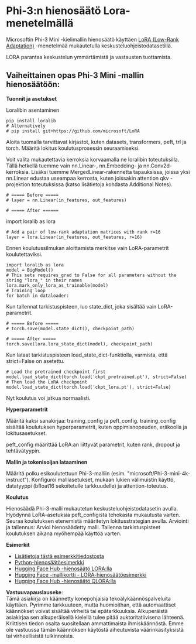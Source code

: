 # **Phi-3:n hienosäätö Lora-menetelmällä**

Microsoftin Phi-3 Mini -kielimallin hienosäätö käyttäen [LoRA (Low-Rank Adaptation)](https://github.com/microsoft/LoRA?WT.mc_id=aiml-138114-kinfeylo) -menetelmää mukautetulla keskusteluohjeistodatasetillä.

LORA parantaa keskustelun ymmärtämistä ja vastausten tuottamista.

## Vaiheittainen opas Phi-3 Mini -mallin hienosäätöön:

**Tuonnit ja asetukset** 

Loralibin asentaminen

```
pip install loralib
# Alternatively
# pip install git+https://github.com/microsoft/LoRA

```

Aloita tuomalla tarvittavat kirjastot, kuten datasets, transformers, peft, trl ja torch. 
Määritä lokitus koulutusprosessin seuraamiseksi.

Voit valita mukautettavia kerroksia korvaamalla ne loralibin toteutuksilla. Tällä hetkellä tuemme vain nn.Linear-, nn.Embedding- ja nn.Conv2d-kerroksia. Lisäksi tuemme MergedLinear-rakennetta tapauksissa, joissa yksi nn.Linear edustaa useampaa kerrosta, kuten joissakin attention qkv -projektion toteutuksissa (katso lisätietoja kohdasta Additional Notes).

```
# ===== Before =====
# layer = nn.Linear(in_features, out_features)
```

```
# ===== After ======
```

import loralib as lora

```
# Add a pair of low-rank adaptation matrices with rank r=16
layer = lora.Linear(in_features, out_features, r=16)
```

Ennen koulutussilmukan aloittamista merkitse vain LoRA-parametrit koulutettaviksi.

```
import loralib as lora
model = BigModel()
# This sets requires_grad to False for all parameters without the string "lora_" in their names
lora.mark_only_lora_as_trainable(model)
# Training loop
for batch in dataloader:
```

Kun tallennat tarkistuspisteen, luo state_dict, joka sisältää vain LoRA-parametrit.

```
# ===== Before =====
# torch.save(model.state_dict(), checkpoint_path)
```
```
# ===== After =====
torch.save(lora.lora_state_dict(model), checkpoint_path)
```

Kun lataat tarkistuspisteen load_state_dict-funktiolla, varmista, että strict=False on asetettu.

```
# Load the pretrained checkpoint first
model.load_state_dict(torch.load('ckpt_pretrained.pt'), strict=False)
# Then load the LoRA checkpoint
model.load_state_dict(torch.load('ckpt_lora.pt'), strict=False)
```

Nyt koulutus voi jatkua normaalisti.

**Hyperparametrit** 

Määritä kaksi sanakirjaa: training_config ja peft_config. training_config sisältää koulutuksen hyperparametrit, kuten oppimisnopeuden, eräkoolla ja lokitusasetukset.

peft_config määrittää LoRA:an liittyvät parametrit, kuten rank, dropout ja tehtävätyypin.

**Mallin ja tokenisoijan lataaminen** 

Määritä polku esikoulutettuun Phi-3-malliin (esim. "microsoft/Phi-3-mini-4k-instruct"). Konfiguroi malliasetukset, mukaan lukien välimuistin käyttö, datatyyppi (bfloat16 sekoitetulle tarkkuudelle) ja attention-toteutus.

**Koulutus** 

Hienosäädä Phi-3-malli mukautetun keskusteluohjeistodatasetin avulla. Hyödynnä LoRA-asetuksia peft_configista tehokasta mukautusta varten. Seuraa koulutuksen etenemistä määritetyn lokitusstrategian avulla.
Arviointi ja tallennus: Arvioi hienosäädetty malli.
Tallenna tarkistuspisteet koulutuksen aikana myöhempää käyttöä varten.

**Esimerkit**
- [Lisätietoja tästä esimerkkitiedostosta](../../../../code/03.Finetuning/Phi_3_Inference_Finetuning.ipynb)
- [Python-hienosäätöesimerkki](../../../../code/03.Finetuning/FineTrainingScript.py)
- [Hugging Face Hub -hienosäätö LORA:lla](../../../../code/03.Finetuning/Phi-3-finetune-lora-python.ipynb)
- [Hugging Face -mallikortti - LORA-hienosäätöesimerkki](https://huggingface.co/microsoft/Phi-3-mini-4k-instruct/blob/main/sample_finetune.py)
- [Hugging Face Hub -hienosäätö QLORA:lla](../../../../code/03.Finetuning/Phi-3-finetune-qlora-python.ipynb)

**Vastuuvapauslauseke**:  
Tämä asiakirja on käännetty konepohjaisia tekoälykäännöspalveluita käyttäen. Pyrimme tarkkuuteen, mutta huomioithan, että automaattiset käännökset voivat sisältää virheitä tai epätarkkuuksia. Alkuperäistä asiakirjaa sen alkuperäisellä kielellä tulee pitää auktoritatiivisena lähteenä. Kriittisen tiedon osalta suositellaan ammattimaista ihmiskäännöstä. Emme ole vastuussa tämän käännöksen käytöstä aiheutuvista väärinkäsityksistä tai virheellisistä tulkinnoista.